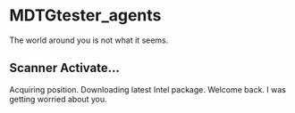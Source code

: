 # MDTGtester_agents
The world around you is not what it seems.

## Scanner Activate...
Acquiring position. Downloading latest Intel package. Welcome back.
I was getting worried about you.
